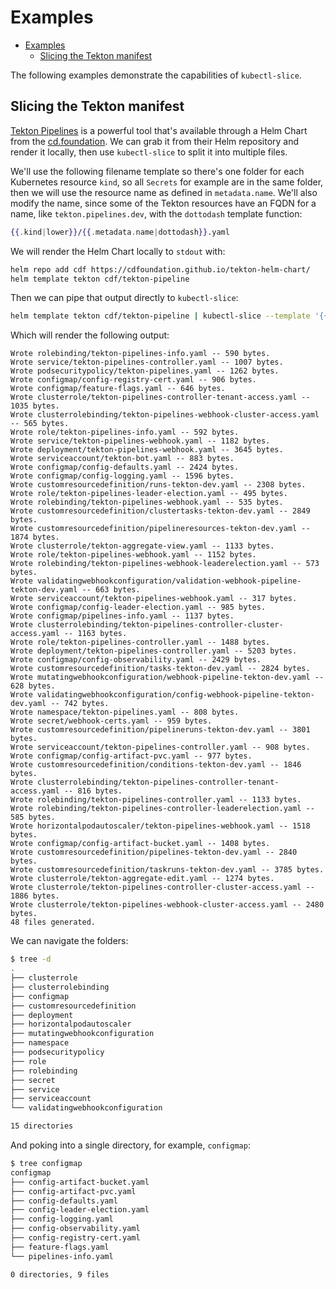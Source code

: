 # Examples

- [Examples](#examples)
  - [Slicing the Tekton manifest](#slicing-the-tekton-manifest)

The following examples demonstrate the capabilities of `kubectl-slice`.

## Slicing the Tekton manifest

[Tekton Pipelines](https://tekton.dev/) is a powerful tool that's available through a Helm Chart from the [cd.foundation](https://cd.foundation). We can grab it from their Helm repository and render it locally, then use `kubectl-slice` to split it into multiple files.

We'll use the following filename template so there's one folder for each Kubernetes resource `kind`, so all `Secrets` for example are in the same folder, then we will use the resource name as defined in `metadata.name`. We'll also modify the name, since some of the Tekton resources have an FQDN for a name, like `tekton.pipelines.dev`, with the `dottodash` template function:

```handlebars
{{.kind|lower}}/{{.metadata.name|dottodash}}.yaml
```

We will render the Helm Chart locally to `stdout` with:

```bash
helm repo add cdf https://cdfoundation.github.io/tekton-helm-chart/
helm template tekton cdf/tekton-pipeline
```

Then we can pipe that output directly to `kubectl-slice`:

```bash
helm template tekton cdf/tekton-pipeline | kubectl-slice --template '{{.kind|lower}}/{{.metadata.name|dottodash}}.yaml'
```

Which will render the following output:

```text
Wrote rolebinding/tekton-pipelines-info.yaml -- 590 bytes.
Wrote service/tekton-pipelines-controller.yaml -- 1007 bytes.
Wrote podsecuritypolicy/tekton-pipelines.yaml -- 1262 bytes.
Wrote configmap/config-registry-cert.yaml -- 906 bytes.
Wrote configmap/feature-flags.yaml -- 646 bytes.
Wrote clusterrole/tekton-pipelines-controller-tenant-access.yaml -- 1035 bytes.
Wrote clusterrolebinding/tekton-pipelines-webhook-cluster-access.yaml -- 565 bytes.
Wrote role/tekton-pipelines-info.yaml -- 592 bytes.
Wrote service/tekton-pipelines-webhook.yaml -- 1182 bytes.
Wrote deployment/tekton-pipelines-webhook.yaml -- 3645 bytes.
Wrote serviceaccount/tekton-bot.yaml -- 883 bytes.
Wrote configmap/config-defaults.yaml -- 2424 bytes.
Wrote configmap/config-logging.yaml -- 1596 bytes.
Wrote customresourcedefinition/runs-tekton-dev.yaml -- 2308 bytes.
Wrote role/tekton-pipelines-leader-election.yaml -- 495 bytes.
Wrote rolebinding/tekton-pipelines-webhook.yaml -- 535 bytes.
Wrote customresourcedefinition/clustertasks-tekton-dev.yaml -- 2849 bytes.
Wrote customresourcedefinition/pipelineresources-tekton-dev.yaml -- 1874 bytes.
Wrote clusterrole/tekton-aggregate-view.yaml -- 1133 bytes.
Wrote role/tekton-pipelines-webhook.yaml -- 1152 bytes.
Wrote rolebinding/tekton-pipelines-webhook-leaderelection.yaml -- 573 bytes.
Wrote validatingwebhookconfiguration/validation-webhook-pipeline-tekton-dev.yaml -- 663 bytes.
Wrote serviceaccount/tekton-pipelines-webhook.yaml -- 317 bytes.
Wrote configmap/config-leader-election.yaml -- 985 bytes.
Wrote configmap/pipelines-info.yaml -- 1137 bytes.
Wrote clusterrolebinding/tekton-pipelines-controller-cluster-access.yaml -- 1163 bytes.
Wrote role/tekton-pipelines-controller.yaml -- 1488 bytes.
Wrote deployment/tekton-pipelines-controller.yaml -- 5203 bytes.
Wrote configmap/config-observability.yaml -- 2429 bytes.
Wrote customresourcedefinition/tasks-tekton-dev.yaml -- 2824 bytes.
Wrote mutatingwebhookconfiguration/webhook-pipeline-tekton-dev.yaml -- 628 bytes.
Wrote validatingwebhookconfiguration/config-webhook-pipeline-tekton-dev.yaml -- 742 bytes.
Wrote namespace/tekton-pipelines.yaml -- 808 bytes.
Wrote secret/webhook-certs.yaml -- 959 bytes.
Wrote customresourcedefinition/pipelineruns-tekton-dev.yaml -- 3801 bytes.
Wrote serviceaccount/tekton-pipelines-controller.yaml -- 908 bytes.
Wrote configmap/config-artifact-pvc.yaml -- 977 bytes.
Wrote customresourcedefinition/conditions-tekton-dev.yaml -- 1846 bytes.
Wrote clusterrolebinding/tekton-pipelines-controller-tenant-access.yaml -- 816 bytes.
Wrote rolebinding/tekton-pipelines-controller.yaml -- 1133 bytes.
Wrote rolebinding/tekton-pipelines-controller-leaderelection.yaml -- 585 bytes.
Wrote horizontalpodautoscaler/tekton-pipelines-webhook.yaml -- 1518 bytes.
Wrote configmap/config-artifact-bucket.yaml -- 1408 bytes.
Wrote customresourcedefinition/pipelines-tekton-dev.yaml -- 2840 bytes.
Wrote customresourcedefinition/taskruns-tekton-dev.yaml -- 3785 bytes.
Wrote clusterrole/tekton-aggregate-edit.yaml -- 1274 bytes.
Wrote clusterrole/tekton-pipelines-controller-cluster-access.yaml -- 1886 bytes.
Wrote clusterrole/tekton-pipelines-webhook-cluster-access.yaml -- 2480 bytes.
48 files generated.
```

We can navigate the folders:

```bash
$ tree -d
.
├── clusterrole
├── clusterrolebinding
├── configmap
├── customresourcedefinition
├── deployment
├── horizontalpodautoscaler
├── mutatingwebhookconfiguration
├── namespace
├── podsecuritypolicy
├── role
├── rolebinding
├── secret
├── service
├── serviceaccount
└── validatingwebhookconfiguration

15 directories
```

And poking into a single directory, for example, `configmap`:

```bash
$ tree configmap
configmap
├── config-artifact-bucket.yaml
├── config-artifact-pvc.yaml
├── config-defaults.yaml
├── config-leader-election.yaml
├── config-logging.yaml
├── config-observability.yaml
├── config-registry-cert.yaml
├── feature-flags.yaml
└── pipelines-info.yaml

0 directories, 9 files
```
